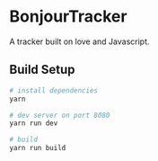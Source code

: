 # BonjourTracker
A tracker built on love and Javascript.

## Build Setup

``` bash
# install dependencies
yarn

# dev server on port 8080
yarn run dev

# build
yarn run build
```
